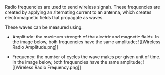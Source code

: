 Radio frequencies are used to send wireless signals. These frequencies are created by applying an alternating current to an antenna, which creates electromagnetic fields that propagate as waves.

These waves can be measured using:

- Amplitude: the maximum strength of the electric and magnetic fields. In the image below, both frequencies have the same amplitude;
![[Wireless Radio Amplitude.png]]

- Frequency: the number of cycles the wave makes per given unit of time. In the image below, both frequencies have the same amplitude;
![[Wireless Radio Frequency.png]]

